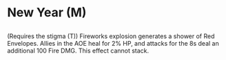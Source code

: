# New Year (M)

## 

(Requires the stigma (T)) Fireworks explosion generates a shower of Red Envelopes. Allies in the AOE heal for 2% HP, and attacks for the 8s deal an additional 100 Fire DMG. This effect cannot stack.